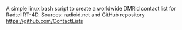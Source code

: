 A simple linux bash script to create a worldwide DMRid contact list for Radtel RT-4D.
Sources: radioid.net and GitHub repository https://github.com/ContactLists
